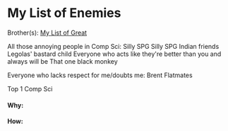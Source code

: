 # My List of Enemies

Brother(s): [My List of Great](my_list_of_great)


All those annoying people in Comp Sci:
	Silly SPG
	Silly SPG Indian friends
	Legolas' bastard child
	Everyone who acts like they're better than you and always will be
	That one black monkey

Everyone who lacks respect for me/doubts me:
	Brent
	Flatmates

Top 1 Comp Sci
	




































#### Why:
#### How:









